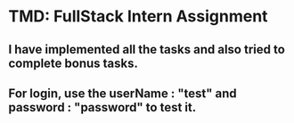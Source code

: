 # TMD: FullStack Intern Assignment

## I have implemented all the tasks and also tried to complete bonus tasks.

## For login, use the userName : "test" and password : "password" to test it.

